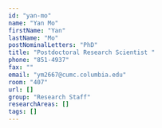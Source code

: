 ```yaml
---
id: "yan-mo"
name: "Yan Mo"
firstName: "Yan"
lastName: "Mo"
postNominalLetters: "PhD"
title: "Postdoctoral Research Scientist "
phone: "851-4937"
fax: ""
email: "ym2667@cumc.columbia.edu"
room: "407"
url: []
group: "Research Staff"
researchAreas: []
tags: []
---
```

